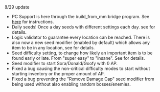 8/29 update
- PC Support is here through the build_from_mm bridge program. See [here]() for instructions.
- Daily seeds! Once a day seeds with different settings each day. see []() for details.
- Logic validator to guarantee every location can be reached. There is also now a new seed modifier (enabled by default) which allows any item to be in any location, see []() for details.
- Seed difficulty setting, to change how likely an important item is to be found early or late. From "super easy" to "insane". See []() for details.
- Seed modifier to start Sora/Donald/Goofy with 0 AP.
- Fixed a bug causing the non-critical difficulty modes to start without starting inventory or the proper amount of AP.
- Fixed a bug preventing the "Remove Damage Cap" seed modifier from being used without also enabling random bosses/enemies.

